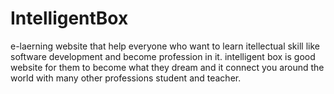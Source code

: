 # IntelligentBox
e-laerning website that help everyone who want to learn itellectual skill like software development and become profession in it.
intelligent box is good website for them to become what they dream and it connect you around the world with many other professions
student and teacher.
